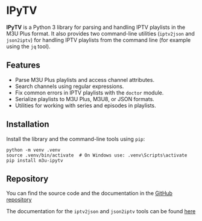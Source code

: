 # IPyTV

**IPyTV** is a Python 3 library for parsing and handling IPTV playlists in the M3U Plus format.
It also provides two command-line utilities (`iptv2json` and `json2iptv`) for handling IPTV
playlists from the command line (for example using the `jq` tool).

## Features

- Parse M3U Plus playlists and access channel attributes.
- Search channels using regular expressions.
- Fix common errors in IPTV playlists with the `doctor` module.
- Serialize playlists to M3U Plus, M3U8, or JSON formats.
- Utilities for working with series and episodes in playlists.

## Installation

Install the library and the command-line tools using `pip`:

```shell
python -m venv .venv
source .venv/bin/activate  # On Windows use: .venv\Scripts\activate
pip install m3u-ipytv
```

## Repository

You can find the source code and the documentation in the
[GitHub repository](https://github.com/Beer4Ever83/ipytv)

The documentation for the `iptv2json` and `json2iptv` tools can be found
[here](https://github.com/Beer4Ever83/ipytv/tree/main/ipytv/cli)